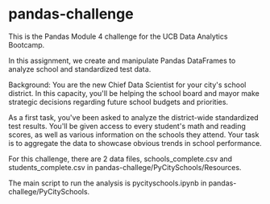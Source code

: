 # pandas-challenge

This is the Pandas Module 4 challenge for the UCB Data Analytics Bootcamp.

In this assignment, we create and manipulate Pandas DataFrames to analyze school and standardized test data.

Background:
You are the new Chief Data Scientist for your city's school district. In this capacity, you'll be helping the school board and mayor make strategic decisions regarding future school budgets and priorities.

As a first task, you've been asked to analyze the district-wide standardized test results. You'll be given access to every student's math and reading scores, as well as various information on the schools they attend. Your task is to aggregate the data to showcase obvious trends in school performance.

For this challenge, there are 2 data files, schools_complete.csv and students_complete.csv in pandas-challege/PyCitySchools/Resources.

The main script to run the analysis is pycityschools.ipynb in pandas-challege/PyCitySchools.
